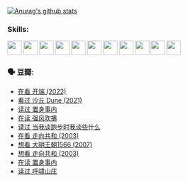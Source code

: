 
[![Anurag's github stats](https://github-readme-stats.vercel.app/api?username=w940853815)](https://github.com/anuraghazra/github-readme-stats)

### Skills:

<code><img height="32" src="https://cdn.jsdelivr.net/npm/simple-icons@v5/icons/python.svg"></code>
<code><img height="32" src="https://cdn.jsdelivr.net/npm/simple-icons@v5/icons/javascript.svg"></code>
<code><img height="32" src="https://cdn.jsdelivr.net/npm/simple-icons@v5/icons/django.svg"></code>
<code><img height="32" src="https://cdn.jsdelivr.net/npm/simple-icons@v5/icons/flask.svg"></code>
<code><img height="32" src="https://cdn.jsdelivr.net/npm/simple-icons@v5/icons/vuetify.svg"></code>
<code><img height="32" src="https://cdn.jsdelivr.net/npm/simple-icons@v5/icons/git.svg"></code>
<code><img height="32" src="https://cdn.jsdelivr.net/npm/simple-icons@v5/icons/docker.svg"></code>
<code><img height="32" src="https://cdn.jsdelivr.net/npm/simple-icons@v5/icons/postgresql.svg"></code>
<code><img height="32" src="https://cdn.jsdelivr.net/npm/simple-icons@v5/icons/elasticsearch.svg"></code>
<code><img height="32" src="https://cdn.jsdelivr.net/npm/simple-icons@v5/icons/macos.svg"></code>
<code><img height="32" src="https://cdn.jsdelivr.net/npm/simple-icons@v5/icons/linux.svg"></code>

### 🗣 豆瓣:

<!-- DOUBAN-ACTIVITIES:START -->
- [在看 开端‎ (2022)](https://www.douban.com/people/136069238/status/3733533297/?_i=42846493)
- [看过 沙丘 Dune‎ (2021)](https://www.douban.com/people/136069238/status/3726869471/?_i=42846493)
- [读过 置身事内](https://www.douban.com/people/136069238/status/3726223867/?_i=42846493)
- [在读 强风吹拂](https://www.douban.com/people/136069238/status/3725395475/?_i=42846493)
- [读过 当我谈跑步时我谈些什么](https://www.douban.com/people/136069238/status/3715422296/?_i=42846493)
- [在看 走向共和‎ (2003)](https://www.douban.com/people/136069238/status/3711470443/?_i=42846493)
- [想看 大明王朝1566‎ (2007)](https://www.douban.com/people/136069238/status/3710980213/?_i=42846493)
- [想看 走向共和‎ (2003)](https://www.douban.com/people/136069238/status/3710980002/?_i=42846493)
- [在读 置身事内](https://www.douban.com/people/136069238/status/3710472151/?_i=42846493)
- [读过 呼啸山庄](https://www.douban.com/people/136069238/status/3710470617/?_i=42846493)
<!-- DOUBAN-ACTIVITIES:END -->
<!--
**w940853815/w940853815** is a ✨ _special_ ✨ repository because its `README.md` (this file) appears on your GitHub profile.

Here are some ideas to get you started:

- 🔭 I’m currently working on ...
- 🌱 I’m currently learning ...
- 👯 I’m looking to collaborate on ...
- 🤔 I’m looking for help with ...
- 💬 Ask me about ...
- 📫 How to reach me: ...
- 😄 Pronouns: ...
- ⚡ Fun fact: ...
-->
